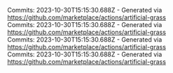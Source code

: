 Commits: 2023-10-30T15:15:30.688Z - Generated via https://github.com/marketplace/actions/artificial-grass
<br>
Commits: 2023-10-30T15:15:30.688Z - Generated via https://github.com/marketplace/actions/artificial-grass
<br>
Commits: 2023-10-30T15:15:30.688Z - Generated via https://github.com/marketplace/actions/artificial-grass
<br>
Commits: 2023-10-30T15:15:30.688Z - Generated via https://github.com/marketplace/actions/artificial-grass
<br>
